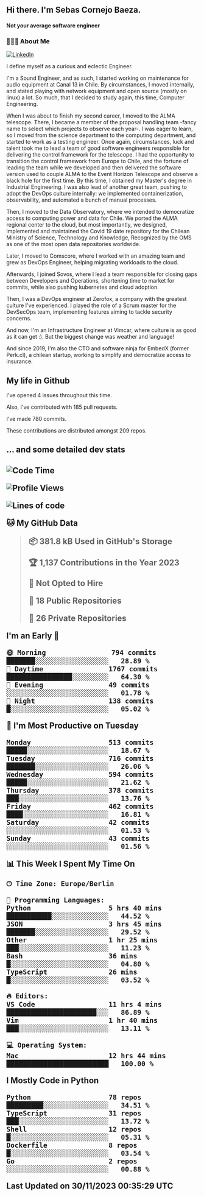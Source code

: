 <h2> Hi there.  I'm Sebas Cornejo Baeza.</h2>
<h4> Not your average software engineer</h4>
<h3> 👨🏻‍💻 About Me </h3>
<a href="http://linkedin.com/in/sebastian-cornejo-baeza/"><img alt="LinkedIn" src="https://img.shields.io/badge/Sebas%20Cornejo%20-informational?style=appveyor&logo=linkedin"></a>


I define myself as a curious and eclectic Engineer.

I'm a Sound Engineer, and as such, I started working on maintenance for audio equipment at Canal 13 in Chile.
By circumstances, I moved internally, and stated playing with network equipment and open source (mostly on linux) 
a lot. So much, that I decided to study again, this time, Computer Engineering.

When I was about to finish my second career, I moved to the ALMA telescope. There, I became a member of the proposal handling team
-fancy name to select which projects to observe each year-. 
I was eager to learn, so I moved from the science department to the computing department, and started to work as 
a testing engineer. Once again, circumstances, luck and talent took me to lead a team of good software engineers 
responsible for delivering the control framework for the telescope. I had the opportunity to transition the control framework from
Europe to Chile, and the fortune of leading the team while we developed and then delivered the software
version used to couple ALMA to the Event Horizon Telescope and observe a black hole for the first time.
By this time, I obtained my Master's degree in Industrial Engineering.
I was also lead of another great team, pushing to adopt the DevOps culture internally: we implemented containerization, observability, and automated a bunch of manual processes.

Then, I moved to the Data Observatory, where we intended to democratize access to computing power
and data for Chile. We ported the ALMA regional center to the cloud, but most importantly, we designed, implemented
and maintained the Covid 19 date repository for the Chilean Ministry of Science, Technology and Knowledge, Recognized by the OMS as one of the most open
data repositories worldwide.

Later, I moved to Comscore, where I worked with an amazing team and grew as DevOps Engineer, helping migrating workloads to the cloud.

Afterwards, I joined Sovos, where I lead a team responsible for closing gaps between Developers and Operations, shortening time to market for commits, while
also pushing kubernetes and cloud adoption.

Then, I was a DevOps engineer at Zerofox, a company with the greatest culture I've experienced. I played the role of a Scrum master for the DevSecOps team,
implementing features aiming to tackle security concerns.

And now, I'm an Infrastructure Engineer at Vimcar, where culture is as good as it can get :). But the biggest change was weather and language!
 
And since 2019, I'm also the CTO and software ninja for EmbedX (former Perk.cl), a chilean startup, working to simplify and democratize access to insurance.

<h2> My life in Github </h2>

I've opened 4 issues throughout this time.

Also, I've contributed with 185 pull requests.

I've made 780 commits.

These contributions are distributed amongst 209 repos.

<h2>... and some detailed dev stats<h2>

<!--START_SECTION:waka-->
![Code Time](http://img.shields.io/badge/Code%20Time-568%20hrs%2051%20mins-blue)

![Profile Views](http://img.shields.io/badge/Profile%20Views-83-blue)

![Lines of code](https://img.shields.io/badge/From%20Hello%20World%20I%27ve%20Written-1.1%20million%20lines%20of%20code-blue)

**🐱 My GitHub Data** 

> 📦 381.8 kB Used in GitHub's Storage 
 > 
> 🏆 1,137 Contributions in the Year 2023
 > 
> 🚫 Not Opted to Hire
 > 
> 📜 18 Public Repositories 
 > 
> 🔑 26 Private Repositories 
 > 
**I'm an Early 🐤** 

```text
🌞 Morning                794 commits         ███████░░░░░░░░░░░░░░░░░░   28.89 % 
🌆 Daytime                1767 commits        ████████████████░░░░░░░░░   64.30 % 
🌃 Evening                49 commits          ░░░░░░░░░░░░░░░░░░░░░░░░░   01.78 % 
🌙 Night                  138 commits         █░░░░░░░░░░░░░░░░░░░░░░░░   05.02 % 
```
📅 **I'm Most Productive on Tuesday** 

```text
Monday                   513 commits         █████░░░░░░░░░░░░░░░░░░░░   18.67 % 
Tuesday                  716 commits         ███████░░░░░░░░░░░░░░░░░░   26.06 % 
Wednesday                594 commits         █████░░░░░░░░░░░░░░░░░░░░   21.62 % 
Thursday                 378 commits         ███░░░░░░░░░░░░░░░░░░░░░░   13.76 % 
Friday                   462 commits         ████░░░░░░░░░░░░░░░░░░░░░   16.81 % 
Saturday                 42 commits          ░░░░░░░░░░░░░░░░░░░░░░░░░   01.53 % 
Sunday                   43 commits          ░░░░░░░░░░░░░░░░░░░░░░░░░   01.56 % 
```


📊 **This Week I Spent My Time On** 

```text
🕑︎ Time Zone: Europe/Berlin

💬 Programming Languages: 
Python                   5 hrs 40 mins       ███████████░░░░░░░░░░░░░░   44.52 % 
JSON                     3 hrs 45 mins       ███████░░░░░░░░░░░░░░░░░░   29.52 % 
Other                    1 hr 25 mins        ███░░░░░░░░░░░░░░░░░░░░░░   11.23 % 
Bash                     36 mins             █░░░░░░░░░░░░░░░░░░░░░░░░   04.80 % 
TypeScript               26 mins             █░░░░░░░░░░░░░░░░░░░░░░░░   03.52 % 

🔥 Editors: 
VS Code                  11 hrs 4 mins       ██████████████████████░░░   86.89 % 
Vim                      1 hr 40 mins        ███░░░░░░░░░░░░░░░░░░░░░░   13.11 % 

💻 Operating System: 
Mac                      12 hrs 44 mins      █████████████████████████   100.00 % 
```

**I Mostly Code in Python** 

```text
Python                   78 repos            █████████░░░░░░░░░░░░░░░░   34.51 % 
TypeScript               31 repos            ███░░░░░░░░░░░░░░░░░░░░░░   13.72 % 
Shell                    12 repos            █░░░░░░░░░░░░░░░░░░░░░░░░   05.31 % 
Dockerfile               8 repos             █░░░░░░░░░░░░░░░░░░░░░░░░   03.54 % 
Go                       2 repos             ░░░░░░░░░░░░░░░░░░░░░░░░░   00.88 % 
```




 Last Updated on 30/11/2023 00:35:29 UTC
<!--END_SECTION:waka-->
